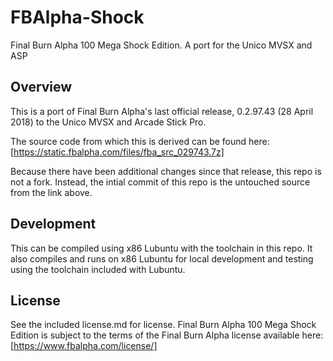 # FBAlpha-Shock
Final Burn Alpha 100 Mega Shock Edition. A port for the Unico MVSX and ASP

## Overview 
This is a port of Final Burn Alpha's last official release, 0.2.97.43 (28 April 2018) to the Unico MVSX and Arcade Stick Pro.

The source code from which this is derived can be found here: [https://static.fbalpha.com/files/fba_src_029743.7z]

Because there have been additional changes since that release, this repo is not a fork. Instead, the intial commit of this repo is the untouched source from the link above.


## Development
This can be compiled using x86 Lubuntu with the toolchain in this repo. It also compiles and runs on x86 Lubuntu for local development and testing using the toolchain included with Lubuntu.

## License
See the included license.md for license. Final Burn Alpha 100 Mega Shock Edition is subject to the terms of the Final Burn Alpha license available here: [https://www.fbalpha.com/license/]
